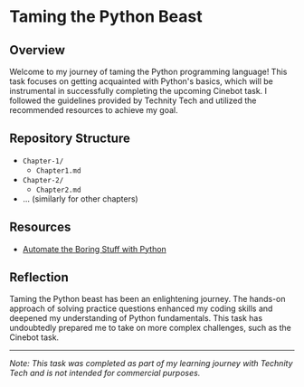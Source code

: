 # Taming the Python Beast

## Overview
Welcome to my journey of taming the Python programming language! This task focuses on getting acquainted with Python's basics, which will be instrumental in successfully completing the upcoming Cinebot task. I followed the guidelines provided by Technity Tech and utilized the recommended resources to achieve my goal.

## Repository Structure
- `Chapter-1/`
    - `Chapter1.md`
- `Chapter-2/`
    - `Chapter2.md`
- ... (similarly for other chapters)

## Resources
- [Automate the Boring Stuff with Python](https://automatetheboringstuff.com/)

## Reflection
Taming the Python beast has been an enlightening journey. The hands-on approach of solving practice questions enhanced my coding skills and deepened my understanding of Python fundamentals. This task has undoubtedly prepared me to take on more complex challenges, such as the Cinebot task.

---
*Note: This task was completed as part of my learning journey with Technity Tech and is not intended for commercial purposes.*
